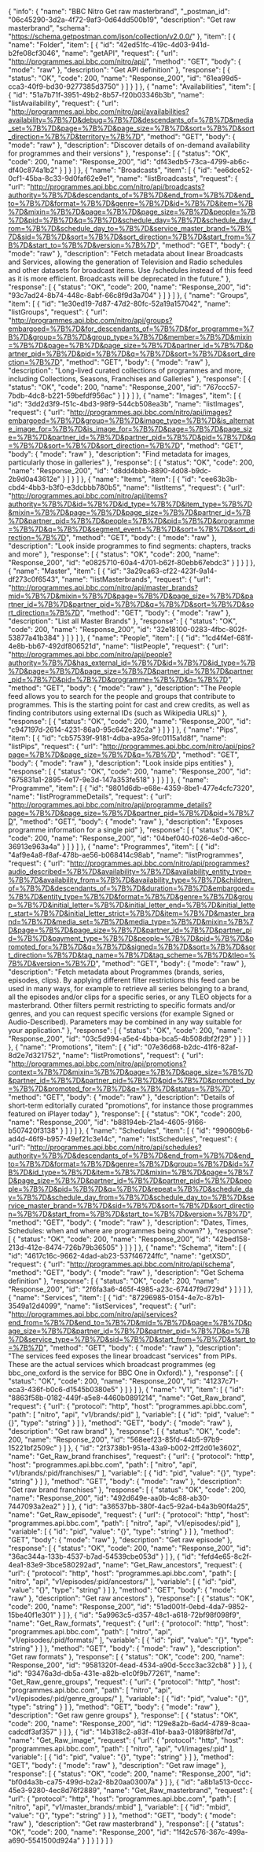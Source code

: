 {
  "info": {
    "name": "BBC Nitro Get raw masterbrand",
    "_postman_id": "06c45290-3d2a-4f72-9af3-0d64dd500b19",
    "description": "Get raw masterbrand",
    "schema": "https://schema.getpostman.com/json/collection/v2.0.0/"
  },
  "item": [
    {
      "name": "Folder",
      "item": [
        {
          "id": "42ed51fc-419c-4d03-941d-b2fe08cf3046",
          "name": "getAPI",
          "request": {
            "url": "http://programmes.api.bbc.com/nitro/api/",
            "method": "GET",
            "body": {
              "mode": "raw"
            },
            "description": "Get API definition"
          },
          "response": [
            {
              "status": "OK",
              "code": 200,
              "name": "Response_200",
              "id": "61ea99d5-cca3-40f9-bd30-9277385d3750"
            }
          ]
        }
      ]
    },
    {
      "name": "Availabilities",
      "item": [
        {
          "id": "51a7b71f-3951-49b2-8b57-f20b03346b3b",
          "name": "listAvailability",
          "request": {
            "url": "http://programmes.api.bbc.com/nitro/api/availabilities?availability=%7B%7D&debug=%7B%7D&descendants_of=%7B%7D&media_set=%7B%7D&page=%7B%7D&page_size=%7B%7D&sort=%7B%7D&sort_direction=%7B%7D&territory=%7B%7D",
            "method": "GET",
            "body": {
              "mode": "raw"
            },
            "description": "Discover details of on-demand availability for programmes and their versions"
          },
          "response": [
            {
              "status": "OK",
              "code": 200,
              "name": "Response_200",
              "id": "df43edb5-73ca-4799-ab6c-df40c874a1b2"
            }
          ]
        }
      ]
    },
    {
      "name": "Broadcasts",
      "item": [
        {
          "id": "ee6dce52-0cf1-45ba-8c33-9d0faf62e9e1",
          "name": "listBroadcasts",
          "request": {
            "url": "http://programmes.api.bbc.com/nitro/api/broadcasts?authority=%7B%7D&descendants_of=%7B%7D&end_from=%7B%7D&end_to=%7B%7D&format=%7B%7D&genre=%7B%7D&id=%7B%7D&item=%7B%7D&mixin=%7B%7D&page=%7B%7D&page_size=%7B%7D&people=%7B%7D&pid=%7B%7D&q=%7B%7D&schedule_day=%7B%7D&schedule_day_from=%7B%7D&schedule_day_to=%7B%7D&service_master_brand=%7B%7D&sid=%7B%7D&sort=%7B%7D&sort_direction=%7B%7D&start_from=%7B%7D&start_to=%7B%7D&version=%7B%7D",
            "method": "GET",
            "body": {
              "mode": "raw"
            },
            "description": "Fetch metadata about linear Broadcasts and Services, allowing the generation of Television and Radio schedules and other datasets for broadcast items. Use /schedules instead of this feed as it is more efficient. Broadcasts will be deprecated in the future."
          },
          "response": [
            {
              "status": "OK",
              "code": 200,
              "name": "Response_200",
              "id": "93c7ad24-8b74-448c-8abf-66c8f9d3a704"
            }
          ]
        }
      ]
    },
    {
      "name": "Groups",
      "item": [
        {
          "id": "1e30ed19-7d87-47d2-80fc-52a19a157042",
          "name": "listGroups",
          "request": {
            "url": "http://programmes.api.bbc.com/nitro/api/groups?embargoed=%7B%7D&for_descendants_of=%7B%7D&for_programme=%7B%7D&group=%7B%7D&group_type=%7B%7D&member=%7B%7D&mixin=%7B%7D&page=%7B%7D&page_size=%7B%7D&partner_id=%7B%7D&partner_pid=%7B%7D&pid=%7B%7D&q=%7B%7D&sort=%7B%7D&sort_direction=%7B%7D",
            "method": "GET",
            "body": {
              "mode": "raw"
            },
            "description": "Long-lived curated collections of programmes and more, including Collections, Seasons, Franchises and Galleries"
          },
          "response": [
            {
              "status": "OK",
              "code": 200,
              "name": "Response_200",
              "id": "767ccc57-7bdb-4dc8-b221-59befdf956ac"
            }
          ]
        }
      ]
    },
    {
      "name": "Images",
      "item": [
        {
          "id": "3dd2d3f9-f51c-4bd3-98f9-544cb508ea3b",
          "name": "listImages",
          "request": {
            "url": "http://programmes.api.bbc.com/nitro/api/images?embargoed=%7B%7D&group=%7B%7D&image_type=%7B%7D&is_alternate_image_for=%7B%7D&is_image_for=%7B%7D&page=%7B%7D&page_size=%7B%7D&partner_id=%7B%7D&partner_pid=%7B%7D&pid=%7B%7D&q=%7B%7D&sort=%7B%7D&sort_direction=%7B%7D",
            "method": "GET",
            "body": {
              "mode": "raw"
            },
            "description": "Find metadata for images, particularly those in galleries"
          },
          "response": [
            {
              "status": "OK",
              "code": 200,
              "name": "Response_200",
              "id": "d8dd4bbb-8890-4d08-b9dc-2b9d0a43612e"
            }
          ]
        }
      ]
    },
    {
      "name": "Items",
      "item": [
        {
          "id": "cee63b3b-cbd4-4bb3-b3f0-e3dcbbb780b5",
          "name": "listItems",
          "request": {
            "url": "http://programmes.api.bbc.com/nitro/api/items?authority=%7B%7D&id=%7B%7D&id_type=%7B%7D&item_type=%7B%7D&mixin=%7B%7D&page=%7B%7D&page_size=%7B%7D&partner_id=%7B%7D&partner_pid=%7B%7D&people=%7B%7D&pid=%7B%7D&programme=%7B%7D&q=%7B%7D&segment_event=%7B%7D&sort=%7B%7D&sort_direction=%7B%7D",
            "method": "GET",
            "body": {
              "mode": "raw"
            },
            "description": "Look inside programmes to find segments: chapters, tracks and more"
          },
          "response": [
            {
              "status": "OK",
              "code": 200,
              "name": "Response_200",
              "id": "e0825710-60a4-4701-b62f-80ebb67ebdc3"
            }
          ]
        }
      ]
    },
    {
      "name": "Master",
      "item": [
        {
          "id": "3a29ca63-cf22-423f-9a14-df273c0f6543",
          "name": "listMasterbrands",
          "request": {
            "url": "http://programmes.api.bbc.com/nitro/api/master_brands?mid=%7B%7D&mixin=%7B%7D&page=%7B%7D&page_size=%7B%7D&partner_id=%7B%7D&partner_pid=%7B%7D&q=%7B%7D&sort=%7B%7D&sort_direction=%7B%7D",
            "method": "GET",
            "body": {
              "mode": "raw"
            },
            "description": "List all Master Brands"
          },
          "response": [
            {
              "status": "OK",
              "code": 200,
              "name": "Response_200",
              "id": "32e18100-0283-4fbc-802f-53877a41b384"
            }
          ]
        }
      ]
    },
    {
      "name": "People",
      "item": [
        {
          "id": "1cd4f4ef-681f-4e8b-bb67-492df806521d",
          "name": "listPeople",
          "request": {
            "url": "http://programmes.api.bbc.com/nitro/api/people?authority=%7B%7D&has_external_id=%7B%7D&id=%7B%7D&id_type=%7B%7D&page=%7B%7D&page_size=%7B%7D&partner_id=%7B%7D&partner_pid=%7B%7D&pid=%7B%7D&programme=%7B%7D&q=%7B%7D",
            "method": "GET",
            "body": {
              "mode": "raw"
            },
            "description": "The People feed allows you to search for the people and groups that contribute to programmes. This is the starting point for cast and crew credits, as well as finding contributors using external IDs (such as Wikipedia URLs)"
          },
          "response": [
            {
              "status": "OK",
              "code": 200,
              "name": "Response_200",
              "id": "c947197d-2614-4231-86a0-95c642e32c2a"
            }
          ]
        }
      ]
    },
    {
      "name": "Pips",
      "item": [
        {
          "id": "cb57539f-9181-4dba-a95a-9fc0115a1d8f",
          "name": "listPips",
          "request": {
            "url": "http://programmes.api.bbc.com/nitro/api/pips?page=%7B%7D&page_size=%7B%7D&q=%7B%7D",
            "method": "GET",
            "body": {
              "mode": "raw"
            },
            "description": "Look inside pips entities"
          },
          "response": [
            {
              "status": "OK",
              "code": 200,
              "name": "Response_200",
              "id": "675831a1-2895-4e17-9e3d-147a353fe518"
            }
          ]
        }
      ]
    },
    {
      "name": "Programme",
      "item": [
        {
          "id": "9801d6db-e68e-4359-8be1-477e4cfc7320",
          "name": "listProgrammeDetails",
          "request": {
            "url": "http://programmes.api.bbc.com/nitro/api/programme_details?page=%7B%7D&page_size=%7B%7D&partner_pid=%7B%7D&pid=%7B%7D",
            "method": "GET",
            "body": {
              "mode": "raw"
            },
            "description": "Exposes programme information for a single pid"
          },
          "response": [
            {
              "status": "OK",
              "code": 200,
              "name": "Response_200",
              "id": "04bef040-f026-4e0d-a6cc-36913e963a4a"
            }
          ]
        }
      ]
    },
    {
      "name": "Programmes",
      "item": [
        {
          "id": "4af9e4a8-f8af-478b-ae56-b068414c98ab",
          "name": "listProgrammes",
          "request": {
            "url": "http://programmes.api.bbc.com/nitro/api/programmes?audio_described=%7B%7D&availability=%7B%7D&availability_entity_type=%7B%7D&availability_from=%7B%7D&availability_type=%7B%7D&children_of=%7B%7D&descendants_of=%7B%7D&duration=%7B%7D&embargoed=%7B%7D&entity_type=%7B%7D&format=%7B%7D&genre=%7B%7D&group=%7B%7D&initial_letter=%7B%7D&initial_letter_end=%7B%7D&initial_letter_start=%7B%7D&initial_letter_strict=%7B%7D&item=%7B%7D&master_brand=%7B%7D&media_set=%7B%7D&media_type=%7B%7D&mixin=%7B%7D&page=%7B%7D&page_size=%7B%7D&partner_id=%7B%7D&partner_pid=%7B%7D&payment_type=%7B%7D&people=%7B%7D&pid=%7B%7D&promoted_for=%7B%7D&q=%7B%7D&signed=%7B%7D&sort=%7B%7D&sort_direction=%7B%7D&tag_name=%7B%7D&tag_scheme=%7B%7D&tleo=%7B%7D&version=%7B%7D",
            "method": "GET",
            "body": {
              "mode": "raw"
            },
            "description": "Fetch metadata about Programmes (brands, series, episodes, clips). By applying different filter restrictions this feed can be used in many ways, for example to retrieve all series belonging to a brand, all the episodes and/or clips for a specific series, or any TLEO objects for a masterbrand. Other filters permit restricting to specific formats and/or genres, and you can request specific versions (for example Signed or Audio-Described). Parameters may be combined in any way suitable for your application."
          },
          "response": [
            {
              "status": "OK",
              "code": 200,
              "name": "Response_200",
              "id": "03c5d994-a5e4-4bba-bca5-4b508dbf2f29"
            }
          ]
        }
      ]
    },
    {
      "name": "Promotions",
      "item": [
        {
          "id": "07e36d68-b2dc-41f6-82af-8d2e7d321752",
          "name": "listPromotions",
          "request": {
            "url": "http://programmes.api.bbc.com/nitro/api/promotions?context=%7B%7D&mixin=%7B%7D&page=%7B%7D&page_size=%7B%7D&partner_id=%7B%7D&partner_pid=%7B%7D&pid=%7B%7D&promoted_by=%7B%7D&promoted_for=%7B%7D&q=%7B%7D&status=%7B%7D",
            "method": "GET",
            "body": {
              "mode": "raw"
            },
            "description": "Details of short-term editorially curated \"promotions\", for instance those programmes featured on iPlayer today"
          },
          "response": [
            {
              "status": "OK",
              "code": 200,
              "name": "Response_200",
              "id": "b88194eb-21a4-4605-9166-b507420f3138"
            }
          ]
        }
      ]
    },
    {
      "name": "Schedules",
      "item": [
        {
          "id": "990609b6-ad4d-46f9-b957-49ef21c3e14c",
          "name": "listSchedules",
          "request": {
            "url": "http://programmes.api.bbc.com/nitro/api/schedules?authority=%7B%7D&descendants_of=%7B%7D&end_from=%7B%7D&end_to=%7B%7D&format=%7B%7D&genre=%7B%7D&group=%7B%7D&id=%7B%7D&id_type=%7B%7D&item=%7B%7D&mixin=%7B%7D&page=%7B%7D&page_size=%7B%7D&partner_id=%7B%7D&partner_pid=%7B%7D&people=%7B%7D&pid=%7B%7D&q=%7B%7D&repeat=%7B%7D&schedule_day=%7B%7D&schedule_day_from=%7B%7D&schedule_day_to=%7B%7D&service_master_brand=%7B%7D&sid=%7B%7D&sort=%7B%7D&sort_direction=%7B%7D&start_from=%7B%7D&start_to=%7B%7D&version=%7B%7D",
            "method": "GET",
            "body": {
              "mode": "raw"
            },
            "description": "Dates, Times, Schedules: when and where are programmes being shown?"
          },
          "response": [
            {
              "status": "OK",
              "code": 200,
              "name": "Response_200",
              "id": "42bed158-213d-412e-8474-726b79b36505"
            }
          ]
        }
      ]
    },
    {
      "name": "Schema",
      "item": [
        {
          "id": "4617c16c-9662-4dad-ab23-537f46724ffc",
          "name": "getXSD",
          "request": {
            "url": "http://programmes.api.bbc.com/nitro/api/schema",
            "method": "GET",
            "body": {
              "mode": "raw"
            },
            "description": "Get Schema definition"
          },
          "response": [
            {
              "status": "OK",
              "code": 200,
              "name": "Response_200",
              "id": "2f6fa3a6-465f-4985-a23c-67447f9d729d"
            }
          ]
        }
      ]
    },
    {
      "name": "Services",
      "item": [
        {
          "id": "87296985-0154-4e7c-87b1-3549a12d4099",
          "name": "listServices",
          "request": {
            "url": "http://programmes.api.bbc.com/nitro/api/services?end_from=%7B%7D&end_to=%7B%7D&mid=%7B%7D&page=%7B%7D&page_size=%7B%7D&partner_id=%7B%7D&partner_pid=%7B%7D&q=%7B%7D&service_type=%7B%7D&sid=%7B%7D&start_from=%7B%7D&start_to=%7B%7D",
            "method": "GET",
            "body": {
              "mode": "raw"
            },
            "description": "The services feed exposes the linear broadcast \"services\" from PIPs. These are the actual services which broadcast programmes (eg bbc_one_oxford is the service for BBC One in Oxford)."
          },
          "response": [
            {
              "status": "OK",
              "code": 200,
              "name": "Response_200",
              "id": "41237c71-eca3-436f-b0c6-d1545b0380e5"
            }
          ]
        }
      ]
    },
    {
      "name": "V1",
      "item": [
        {
          "id": "8863f58b-0182-449f-a5e8-4460b0891214",
          "name": "Get_Raw_brand",
          "request": {
            "url": {
              "protocol": "http",
              "host": "programmes.api.bbc.com",
              "path": [
                "nitro",
                "api",
                "v1/brands/:pid"
              ],
              "variable": [
                {
                  "id": "pid",
                  "value": "{}",
                  "type": "string"
                }
              ]
            },
            "method": "GET",
            "body": {
              "mode": "raw"
            },
            "description": "Get raw brand"
          },
          "response": [
            {
              "status": "OK",
              "code": 200,
              "name": "Response_200",
              "id": "568eef23-85fd-44b5-97b9-15221bf2509c"
            }
          ]
        },
        {
          "id": "2f3738b1-951a-43a9-b002-2ff2d01e3602",
          "name": "Get_Raw_brand franchises",
          "request": {
            "url": {
              "protocol": "http",
              "host": "programmes.api.bbc.com",
              "path": [
                "nitro",
                "api",
                "v1/brands/:pid/franchises/"
              ],
              "variable": [
                {
                  "id": "pid",
                  "value": "{}",
                  "type": "string"
                }
              ]
            },
            "method": "GET",
            "body": {
              "mode": "raw"
            },
            "description": "Get raw brand franchises"
          },
          "response": [
            {
              "status": "OK",
              "code": 200,
              "name": "Response_200",
              "id": "492d649e-aa0b-4c88-ab30-7447093a2ea2"
            }
          ]
        },
        {
          "id": "a36537bb-380f-4ac5-92a4-b4a3b90f4a25",
          "name": "Get_Raw_episode",
          "request": {
            "url": {
              "protocol": "http",
              "host": "programmes.api.bbc.com",
              "path": [
                "nitro",
                "api",
                "v1/episodes/:pid"
              ],
              "variable": [
                {
                  "id": "pid",
                  "value": "{}",
                  "type": "string"
                }
              ]
            },
            "method": "GET",
            "body": {
              "mode": "raw"
            },
            "description": "Get raw episode"
          },
          "response": [
            {
              "status": "OK",
              "code": 200,
              "name": "Response_200",
              "id": "36ac344a-133b-4537-b7ad-54539cbe053d"
            }
          ]
        },
        {
          "id": "fefd4e65-8c2f-4ea1-83e9-3bce580292ad",
          "name": "Get_Raw_ancestors",
          "request": {
            "url": {
              "protocol": "http",
              "host": "programmes.api.bbc.com",
              "path": [
                "nitro",
                "api",
                "v1/episodes/:pid/ancestors/"
              ],
              "variable": [
                {
                  "id": "pid",
                  "value": "{}",
                  "type": "string"
                }
              ]
            },
            "method": "GET",
            "body": {
              "mode": "raw"
            },
            "description": "Get raw ancestors"
          },
          "response": [
            {
              "status": "OK",
              "code": 200,
              "name": "Response_200",
              "id": "51ad001f-0ebd-4da7-9852-15be40f1e301"
            }
          ]
        },
        {
          "id": "5a9963c5-d357-48c1-a618-72bf98f098f9",
          "name": "Get_Raw_formats",
          "request": {
            "url": {
              "protocol": "http",
              "host": "programmes.api.bbc.com",
              "path": [
                "nitro",
                "api",
                "v1/episodes/:pid/formats/"
              ],
              "variable": [
                {
                  "id": "pid",
                  "value": "{}",
                  "type": "string"
                }
              ]
            },
            "method": "GET",
            "body": {
              "mode": "raw"
            },
            "description": "Get raw formats"
          },
          "response": [
            {
              "status": "OK",
              "code": 200,
              "name": "Response_200",
              "id": "9581320f-4ead-4534-a90d-5ccc3ac32cb8"
            }
          ]
        },
        {
          "id": "93476a3d-db5a-431e-a82b-e1c0f9b77261",
          "name": "Get_Raw_genre_groups",
          "request": {
            "url": {
              "protocol": "http",
              "host": "programmes.api.bbc.com",
              "path": [
                "nitro",
                "api",
                "v1/episodes/:pid/genre_groups/"
              ],
              "variable": [
                {
                  "id": "pid",
                  "value": "{}",
                  "type": "string"
                }
              ]
            },
            "method": "GET",
            "body": {
              "mode": "raw"
            },
            "description": "Get raw genre groups"
          },
          "response": [
            {
              "status": "OK",
              "code": 200,
              "name": "Response_200",
              "id": "129e8a2b-6ad4-4789-8caa-cadcdf3af357"
            }
          ]
        },
        {
          "id": "14b318c2-a83f-41bf-baa3-0189f88fbf7d",
          "name": "Get_Raw_image",
          "request": {
            "url": {
              "protocol": "http",
              "host": "programmes.api.bbc.com",
              "path": [
                "nitro",
                "api",
                "v1/images/:pid"
              ],
              "variable": [
                {
                  "id": "pid",
                  "value": "{}",
                  "type": "string"
                }
              ]
            },
            "method": "GET",
            "body": {
              "mode": "raw"
            },
            "description": "Get raw image"
          },
          "response": [
            {
              "status": "OK",
              "code": 200,
              "name": "Response_200",
              "id": "bf0d4a3b-ca75-499d-b2a2-8b20aa03007a"
            }
          ]
        },
        {
          "id": "a8b1a513-0ccc-45e3-9280-4ec8d76f2889",
          "name": "Get_Raw_masterbrand",
          "request": {
            "url": {
              "protocol": "http",
              "host": "programmes.api.bbc.com",
              "path": [
                "nitro",
                "api",
                "v1/master_brands/:mbid"
              ],
              "variable": [
                {
                  "id": "mbid",
                  "value": "{}",
                  "type": "string"
                }
              ]
            },
            "method": "GET",
            "body": {
              "mode": "raw"
            },
            "description": "Get raw masterbrand"
          },
          "response": [
            {
              "status": "OK",
              "code": 200,
              "name": "Response_200",
              "id": "1f42c576-367c-499a-a690-5541500d924a"
            }
          ]
        }
      ]
    }
  ]
}